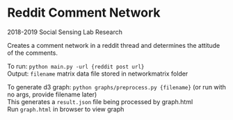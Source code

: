# Reddit Comment Network
2018-2019 Social Sensing Lab Research
 
Creates a comment network in a reddit thread and determines the attitude of the comments.  


To run: ```python main.py -url {reddit post url}```  
Output: ```filename``` matrix data file stored in networkmatrix folder  
   
To generate d3 graph: ```python graphs/preprocess.py {filename}``` (or run with no args, provide filename later)  
This generates a ```result.json``` file being processed by graph.html   
Run ```graph.html``` in browser to view graph
